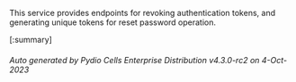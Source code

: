 






This service provides endpoints for revoking authentication tokens, and generating unique tokens for reset password operation.

[:summary]

###### Auto generated by Pydio Cells Enterprise Distribution v4.3.0-rc2 on 4-Oct-2023
